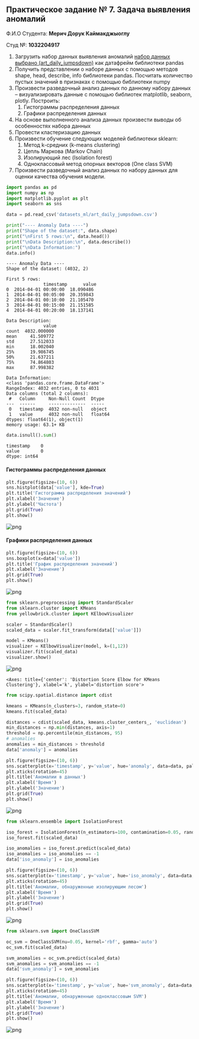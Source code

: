 ## Практическое задание № 7. Задача выявления аномалий

Ф.И.О Студента: **Мерич Дорук Каймакджыоглу**

Студ №: **1032204917**

1. Загрузить набор данных выявления аномалий [набор данных выбрано (art_daily_jumpsdown)](https://www.kaggle.com/datasets/boltzmannbrain/nab?datasetId=110&sortBy=voteCount) как датафрейм библиотеки pandas
2. Получить представлении о наборе данных с помощью методов shape, head, describe, info библиотеки pandas. Посчитать количество пустых значений в признаках с помощью библиотеки numpy
3. Произвести разведочный анализ данных по данному набору данных – визуализировать данные с помощью библиотек matplotlib, seaborn, plotly.
Построить:
    1) Гистограммы распределения данных
    2) Графики распределения данных
4. На основе выполненного анализа данных произвести выводы об особенностях набора данных
5. Провести кластеризацию данных
6. Произвести обучение следующих моделей библиотеки sklearn:
    1) Метод k-средних (k-means clustering)
    2) Цепль Маркова (Markov Chain)
    3) Изолирующий лес (Isolation forest)
    4) Одноклассовый метод опорных векторов (One class SVM)
7. Произвести разведочный анализ данных по набору данных для оценки качества обучения модели.


```python
import pandas as pd
import numpy as np
import matplotlib.pyplot as plt
import seaborn as sns

data = pd.read_csv('datasets_ml/art_daily_jumpsdown.csv')

print("---- Anomaly Data ----")
print("Shape of the dataset:", data.shape)
print("\nFirst 5 rows:\n", data.head())
print("\nData Description:\n", data.describe())
print("\nData Information:")
data.info()
```

    ---- Anomaly Data ----
    Shape of the dataset: (4032, 2)
    
    First 5 rows:
                  timestamp      value
    0  2014-04-01 00:00:00  18.090486
    1  2014-04-01 00:05:00  20.359843
    2  2014-04-01 00:10:00  21.105470
    3  2014-04-01 00:15:00  21.151585
    4  2014-04-01 00:20:00  18.137141
    
    Data Description:
                  value
    count  4032.000000
    mean     41.509772
    std      27.512033
    min      18.002040
    25%      19.986745
    50%      21.637211
    75%      74.864803
    max      87.998382
    
    Data Information:
    <class 'pandas.core.frame.DataFrame'>
    RangeIndex: 4032 entries, 0 to 4031
    Data columns (total 2 columns):
     #   Column     Non-Null Count  Dtype  
    ---  ------     --------------  -----  
     0   timestamp  4032 non-null   object 
     1   value      4032 non-null   float64
    dtypes: float64(1), object(1)
    memory usage: 63.1+ KB
    


```python
data.isnull().sum()
```




    timestamp    0
    value        0
    dtype: int64



#### **Гистограммы распределения данных**


```python
plt.figure(figsize=(10, 6))
sns.histplot(data['value'], kde=True)
plt.title('Гистограмма распределения значений')
plt.xlabel('Значение')
plt.ylabel('Частота')
plt.grid(True)
plt.show()
```


    
![png](output_6_0.png)
    


#### **Графики распределения данных**


```python
plt.figure(figsize=(10, 6))
sns.boxplot(x=data['value'])
plt.title('График распределения значений')
plt.xlabel('Значение')
plt.grid(True)
plt.show()
```


    
![png](output_8_0.png)
    



```python
from sklearn.preprocessing import StandardScaler
from sklearn.cluster import KMeans
from yellowbrick.cluster import KElbowVisualizer

scaler = StandardScaler()
scaled_data = scaler.fit_transform(data[['value']])

model = KMeans()
visualizer = KElbowVisualizer(model, k=(1,12))
visualizer.fit(scaled_data)
visualizer.show()
```


    
![png](output_9_0.png)
    





    <Axes: title={'center': 'Distortion Score Elbow for KMeans Clustering'}, xlabel='k', ylabel='distortion score'>




```python
from scipy.spatial.distance import cdist

kmeans = KMeans(n_clusters=3, random_state=0)
kmeans.fit(scaled_data)

distances = cdist(scaled_data, kmeans.cluster_centers_, 'euclidean')
min_distances = np.min(distances, axis=1)
threshold = np.percentile(min_distances, 95)
# anomalies
anomalies = min_distances > threshold
data['anomaly'] = anomalies

plt.figure(figsize=(10, 6))
sns.scatterplot(x='timestamp', y='value', hue='anomaly', data=data, palette=['blue', 'red'])
plt.xticks(rotation=45)
plt.title('Аномалии в данных')
plt.xlabel('Время')
plt.ylabel('Значение')
plt.grid(True)
plt.show()
```


    
![png](output_10_0.png)
    



```python
from sklearn.ensemble import IsolationForest

iso_forest = IsolationForest(n_estimators=100, contamination=0.05, random_state=0)
iso_forest.fit(scaled_data)

iso_anomalies = iso_forest.predict(scaled_data)
iso_anomalies = iso_anomalies == -1
data['iso_anomaly'] = iso_anomalies

plt.figure(figsize=(10, 6))
sns.scatterplot(x='timestamp', y='value', hue='iso_anomaly', data=data, palette=['blue', 'red'])
plt.xticks(rotation=45)
plt.title('Аномалии, обнаруженные изолирующим лесом')
plt.xlabel('Время')
plt.ylabel('Значение')
plt.grid(True)
plt.show()
```


    
![png](output_11_0.png)
    



```python
from sklearn.svm import OneClassSVM

oc_svm = OneClassSVM(nu=0.05, kernel='rbf', gamma='auto')
oc_svm.fit(scaled_data)

svm_anomalies = oc_svm.predict(scaled_data)
svm_anomalies = svm_anomalies == -1
data['svm_anomaly'] = svm_anomalies

plt.figure(figsize=(10, 6))
sns.scatterplot(x='timestamp', y='value', hue='svm_anomaly', data=data, palette=['blue', 'red'])
plt.xticks(rotation=45)
plt.title('Аномалии, обнаруженные одноклассовым SVM')
plt.xlabel('Время')
plt.ylabel('Значение')
plt.grid(True)
plt.show()
```


    
![png](output_12_0.png)
    



```python

```

